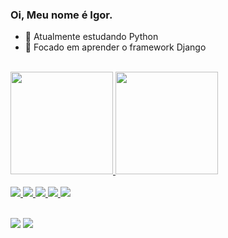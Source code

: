 ### Oi, Meu nome é Igor.


- 🔭 Atualmente estudando Python
- 🌱 Focado em aprender o framework Django

<link rel="stylesheet" href="https://cdn.jsdelivr.net/gh/devicons/devicon@v2.12.0/devicon.min.css">
<br>
  <div>
  <a href="https://github.com/igorrodriguesss">
  <img height="164em" src="https://github-readme-stats.vercel.app/api?username=igorrodriguesss&show_icons=true&theme=ocean_dark&include_all_commits=true&count_private=true"/>
  <img height="164em" src="https://github-readme-stats.vercel.app/api/top-langs/?username=igorrodriguesss&layout=compact&langs_count=168&theme=ocean_dark"/>
</div>
  
<br>



<img src="https://img.icons8.com/color/48/000000/python--v1.png"/>
<img src="https://img.icons8.com/color/48/000000/javascript--v1.png"/>
<img src="https://img.icons8.com/officel/48/ffffff/php-logo.png"/>
<img src="https://img.icons8.com/color/48/000000/html-5--v1.png"/>
<img src="https://img.icons8.com/color/48/ffffff/css3.png"/>

  </div>
  
 <br>
 <br>
  
 
<div> 


  <a href = "mailto:igorr2693@gmail.com"><img src="https://img.shields.io/badge/-Gmail-%23333?style=for-the-badge&logo=gmail&logoColor=white" target="_blank"></a>
  <a href="https://www.linkedin.com/in/igor-rodrigues-376786180/" target="_blank"><img src="https://img.shields.io/badge/-LinkedIn-%230077B5?style=for-the-badge&logo=linkedin&logoColor=white" target="_blank"></a> 
 
  
 
</div>

